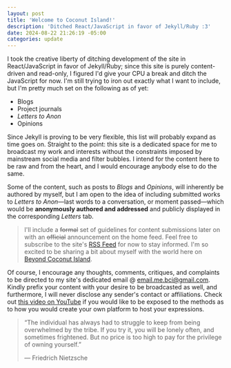 ```yaml
---
layout: post
title: 'Welcome to Coconut Island!'
description: 'Ditched React/JavaScript in favor of Jekyll/Ruby :3'
date: 2024-08-22 21:26:19 -05:00
categories: update
---
```


I took the creative liberty of ditching development of the site in React/JavaScript in favor of Jekyll/Ruby; since this site is purely content-driven and read-only, I figured I'd give your CPU a break and ditch the JavaScript for now. I'm still trying to iron out exactly what I want to include, but I'm pretty much set on the following as of yet:

- Blogs
- Project journals
- _Letters to Anon_
- Opinions

Since Jekyll is proving to be very flexible, this list will probably expand as time goes on. Straight to the point: this site is a dedicated space for me to broadcast my work and interests without the constraints imposed by mainstream social media and filter bubbles. I intend for the content here to be raw and from the heart, and I would encourage anybody else to do the same.

Some of the content, such as posts to _Blogs_ and _Opinions_, will inherently be authored by myself, but I am open to the idea of including submitted works to _Letters to Anon_—last words to a conversation, or moment passed—which would be **anonymously authored and addressed** and publicly displayed in the corresponding _Letters_ tab.

> I'll include a ~~formal~~ set of guidelines for content submissions later on with an ~~official~~ announcement on the home feed. Feel free to subscribe to the site's [RSS Feed](beyondcoconutisland.blog/feed.xml) for now to stay informed. I'm so excited to be sharing a bit about myself with the world here on [Beyond Coconut Island](beyondcoconutisland.blog).

Of course, I encourage any thoughts, comments, critiques, and complaints to be directed to my site's dedicated email @ [email.me.bci@gmail.com](email.me.bci@gmail.com). Kindly prefix your content with your desire to be broadcasted as well, and furthermore, I will never disclose any sender's contact or affiliations. Check out [this video on YouTube](https://www.youtube.com/watch?v=zswyWBtF-7Y&t=555s) if you would like to be exposed to the methods as to how you would create your own platform to host your expressions.

> “The individual has always had to struggle to keep from being overwhelmed by the tribe. If you try it, you will be lonely often, and sometimes frightened. But no price is too high to pay for the privilege of owning yourself.”
>
> — Friedrich Nietzsche
